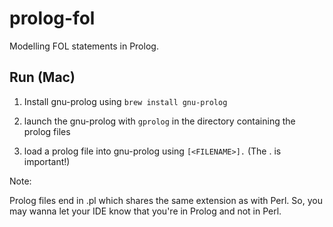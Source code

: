 # prolog-fol

Modelling FOL statements in Prolog.

## Run (Mac)

1. Install gnu-prolog using `brew install gnu-prolog`

2. launch the gnu-prolog with `gprolog` in the directory containing the prolog files 

3. load a prolog file into gnu-prolog using `[<FILENAME>].` (The . is important!)


Note:

Prolog files end in .pl which shares the same extension as with Perl. So, you may wanna let your IDE know that you're in Prolog and not in Perl.

